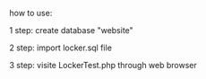 how to use:

1 step:
create database "website"

2 step:
import locker.sql file

3 step:
visite LockerTest.php through web browser

